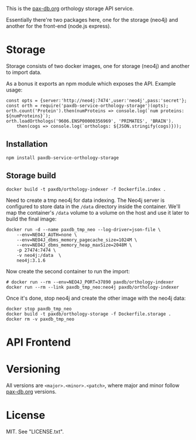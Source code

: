 This is the [pax-db.org](http://pax-db.org) orthology storage API service. 

Essentially there're two packages here, one for the storage (neo4j) 
and another for the front-end (node.js express).

# Storage

Storage consists of two docker images, one for storage (neo4j) and another to import data.

As a bonus it exports an npm module which exposes the API. Example usage:

    const opts = {server:'http://neo4j:7474',user:'neo4j',pass:'secret'};
    const orth = require('paxdb-service-orthology-storage')(opts);
    orth.count('Protein').then(numProteins => console.log(`num proteins: ${numProteins}`);
    orth.loadOrthologs('9606.ENSP00000356969', 'PRIMATES', 'BRAIN').
        then(cogs => console.log(`orthologs: ${JSON.stringify(cogs)}));

## Installation

    npm install paxdb-service-orthology-storage

## Storage build

```
docker build -t paxdb/orthology-indexer -f Dockerfile.index .
```

Need to create a tmp neo4j for data indexing. The Neo4j server is configured 
to store data in the `/data` directory inside the container. We'll map the
container's `/data` volume to a volume on the host and use it later to build the final image:


```
docker run -d --name paxdb_tmp_neo --log-driver=json-file \
    --env=NEO4J_AUTH=none \
    --env=NEO4J_dbms_memory_pagecache_size=1024M \
    --env=NEO4J_dbms_memory_heap_maxSize=2048M \
    -p 27474:7474 \
    -v neo4j:/data  \
    neo4j:3.1.6
```

Now create the second container to run the import:

```
# docker run --rm --env=NEO4J_PORT=37890 paxdb/orthology-indexer
docker run --rm --link paxdb_tmp_neo:neo4j paxdb/orthology-indexer
```

Once it's done, stop neo4j and create the other image with the neo4j data:

```
docker stop paxdb_tmp_neo
docker build -t paxdb/orthology-storage -f Dockerfile.storage .
docker rm -v paxdb_tmp_neo
```

# API Frontend



# Versioning

All versions are `<major>.<minor>.<patch>`, where major and minor follow
[pax-db.org](pax-db.org) versions.


# License

MIT. See "LICENSE.txt".

